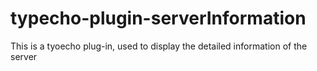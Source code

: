 # typecho-plugin-serverInformation
This is a tyoecho plug-in, used to display the detailed information of the server
